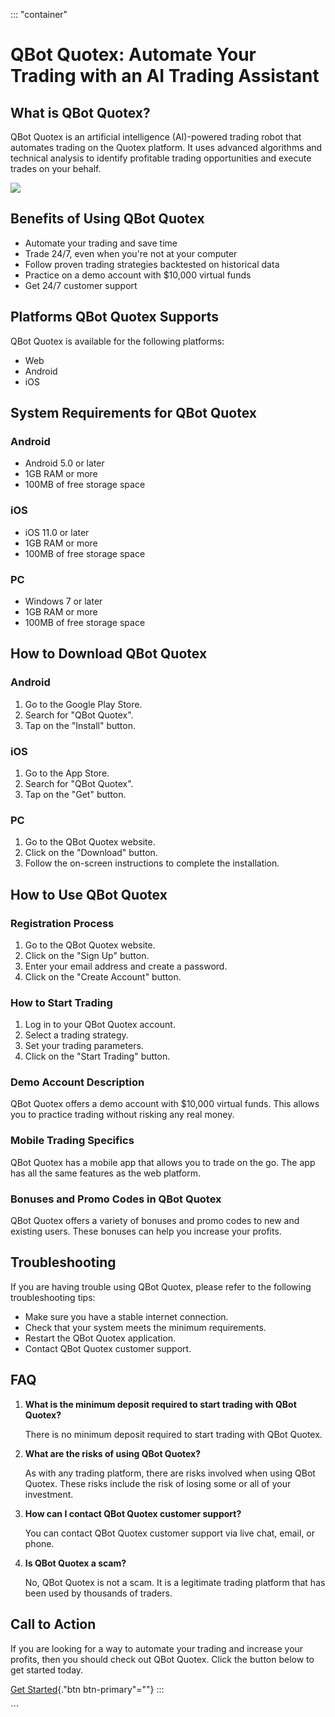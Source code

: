 ::: \"container\"
# QBot Quotex: Automate Your Trading with an AI Trading Assistant

## What is QBot Quotex?

QBot Quotex is an artificial intelligence (AI)-powered trading robot
that automates trading on the Quotex platform. It uses advanced
algorithms and technical analysis to identify profitable trading
opportunities and execute trades on your behalf.

[![](https://static.quotex.io/files/4_en/300_250.jpg)](https://traff.sbs/brokerqxlid)

## Benefits of Using QBot Quotex

-   Automate your trading and save time
-   Trade 24/7, even when you\'re not at your computer
-   Follow proven trading strategies backtested on historical data
-   Practice on a demo account with \$10,000 virtual funds
-   Get 24/7 customer support

## Platforms QBot Quotex Supports

QBot Quotex is available for the following platforms:

-   Web
-   Android
-   iOS

## System Requirements for QBot Quotex

### Android

-   Android 5.0 or later
-   1GB RAM or more
-   100MB of free storage space

### iOS

-   iOS 11.0 or later
-   1GB RAM or more
-   100MB of free storage space

### PC

-   Windows 7 or later
-   1GB RAM or more
-   100MB of free storage space

## How to Download QBot Quotex

### Android

1.  Go to the Google Play Store.
2.  Search for "QBot Quotex".
3.  Tap on the "Install" button.

### iOS

1.  Go to the App Store.
2.  Search for "QBot Quotex".
3.  Tap on the "Get" button.

### PC

1.  Go to the QBot Quotex website.
2.  Click on the "Download" button.
3.  Follow the on-screen instructions to complete the installation.

## How to Use QBot Quotex

### Registration Process

1.  Go to the QBot Quotex website.
2.  Click on the "Sign Up" button.
3.  Enter your email address and create a password.
4.  Click on the "Create Account" button.

### How to Start Trading

1.  Log in to your QBot Quotex account.
2.  Select a trading strategy.
3.  Set your trading parameters.
4.  Click on the "Start Trading" button.

### Demo Account Description

QBot Quotex offers a demo account with \$10,000 virtual funds. This
allows you to practice trading without risking any real money.

### Mobile Trading Specifics

QBot Quotex has a mobile app that allows you to trade on the go. The app
has all the same features as the web platform.

### Bonuses and Promo Codes in QBot Quotex

QBot Quotex offers a variety of bonuses and promo codes to new and
existing users. These bonuses can help you increase your profits.

## Troubleshooting

If you are having trouble using QBot Quotex, please refer to the
following troubleshooting tips:

-   Make sure you have a stable internet connection.
-   Check that your system meets the minimum requirements.
-   Restart the QBot Quotex application.
-   Contact QBot Quotex customer support.

## FAQ

1.  **What is the minimum deposit required to start trading with QBot
    Quotex?**

    There is no minimum deposit required to start trading with QBot
    Quotex.

2.  **What are the risks of using QBot Quotex?**

    As with any trading platform, there are risks involved when using
    QBot Quotex. These risks include the risk of losing some or all of
    your investment.

3.  **How can I contact QBot Quotex customer support?**

    You can contact QBot Quotex customer support via live chat, email,
    or phone.

4.  **Is QBot Quotex a scam?**

    No, QBot Quotex is not a scam. It is a legitimate trading platform
    that has been used by thousands of traders.

## Call to Action

If you are looking for a way to automate your trading and increase your
profits, then you should check out QBot Quotex. Click the button below
to get started today.

[Get Started](\%22https://traff.sbs/brokerqxlid\%22){."btn
btn-primary"=""}
:::

\`\`\`

